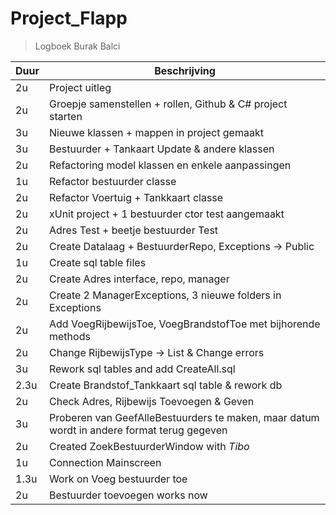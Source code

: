 # Project_Flapp

<!-- | \_ | \_| -->

> Logboek Burak Balci

| Duur | Beschrijving                                               |
| ---- | ---------------------------------------------------------- |
| 2u   | Project uitleg                                             |
| 2u   | Groepje samenstellen + rollen, Github & C# project starten |
| 3u   | Nieuwe klassen + mappen in project gemaakt                 |
| 3u   | Bestuurder + Tankaart Update & andere klassen              |
| 2u   | Refactoring model klassen en enkele aanpassingen           |
| 1u   | Refactor bestuurder classe                                 |
| 2u   | Refactor Voertuig + Tankkaart classe                       |
| 2u   | xUnit project + 1 bestuurder ctor test aangemaakt          |
| 2u   | Adres Test + beetje bestuurder Test                        |
| 2u   | Create Datalaag + BestuurderRepo, Exceptions -> Public     |
| 1u   | Create sql table files                                     |
| 2u   | Create Adres interface, repo, manager                      |
| 2u   | Create 2 ManagerExceptions, 3 nieuwe folders in Exceptions |
| 2u   | Add VoegRijbewijsToe, VoegBrandstofToe met bijhorende methods |
| 2u   | Change RijbewijsType -> List<RijbewijsType> & Change errors|
| 3u   | Rework sql tables and add CreateAll.sql                    |
| 2.3u | Create Brandstof_Tankkaart sql table & rework db           |
| 2u   | Check Adres, Rijbewijs Toevoegen & Geven                   |
| 3u   | Proberen van GeefAlleBestuurders te maken, maar datum wordt in andere format terug gegeven |
| 2u   | Created ZoekBestuurderWindow with *Tibo*                   |
| 1u   | Connection Mainscreen                                      |
| 1.3u | Work on Voeg bestuurder toe                                |
| 2u    | Bestuurder toevoegen works now                             |



